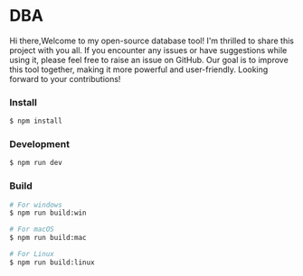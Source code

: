 # DBA

Hi there,Welcome to my open-source database tool! I'm thrilled to share this project with you all. If you encounter any issues or have suggestions while using it, please feel free to raise an issue on GitHub. Our goal is to improve this tool together, making it more powerful and user-friendly. Looking forward to your contributions!



### Install

```bash
$ npm install
```

### Development

```bash
$ npm run dev
```

### Build

```bash
# For windows
$ npm run build:win

# For macOS
$ npm run build:mac

# For Linux
$ npm run build:linux
```
